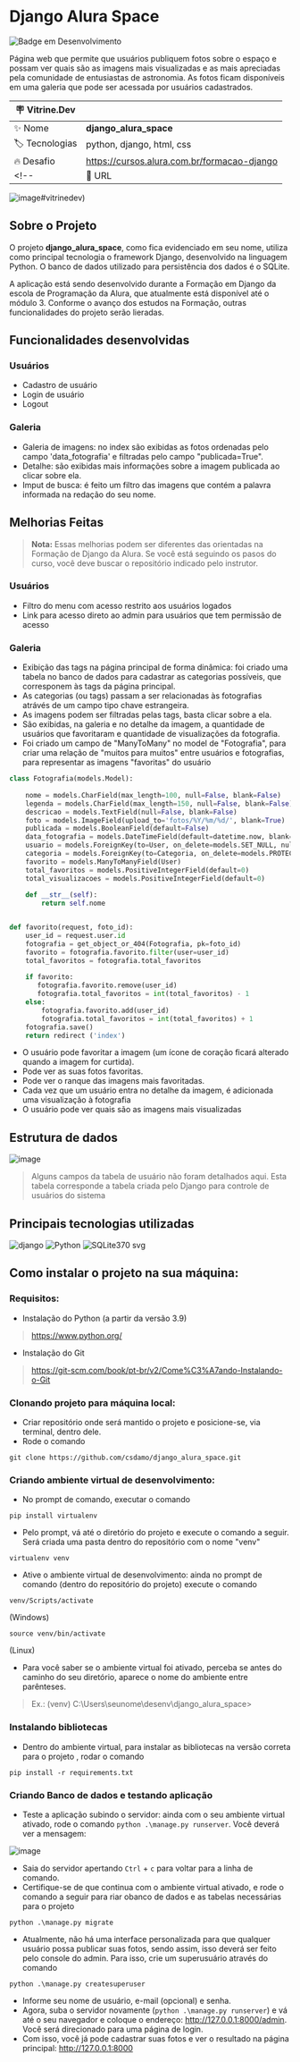 # Django Alura Space
![Badge em Desenvolvimento](http://img.shields.io/static/v1?label=status&message=em%20desenvolvimento&color=GREEN&style=flat)

Página web que permite que usuários publiquem fotos sobre o espaço e possam ver quais são as imagens mais visualizadas e as mais apreciadas pela comunidade de entusiastas de astronomia. As fotos ficam disponíveis em uma galeria que pode ser acessada por usuários cadastrados.

| :placard: Vitrine.Dev |     |
| -------------  | --- |
| :sparkles: Nome        | **django_alura_space**
| :label: Tecnologias | python, django, html, css
| :fire: Desafio     | https://cursos.alura.com.br/formacao-django
<!-- | :rocket: URL         | https://url-deploy.com.br  -->

![image](https://user-images.githubusercontent.com/64370426/220473926-7cd43a1c-ad77-4a47-9da4-30b3c92509c7.png)#vitrinedev)


## Sobre o Projeto

O projeto **django_alura_space**, como fica evidenciado em seu nome, utiliza como principal tecnologia o framework Django, desenvolvido na linguagem Python. O banco de dados utilizado para persistência dos dados é o SQLite.

A aplicação está sendo desenvolvido durante a Formação em Django da escola de Programação da Alura, que atualmente está disponível até o módulo 3. Conforme o avanço dos estudos na Formação, outras funcionalidades do projeto serão lieradas.


## Funcionalidades desenvolvidas
### Usuários
* Cadastro de usuário
* Login de usuário
* Logout


### Galeria
* Galeria de imagens: no index são exibidas as fotos ordenadas pelo campo 'data_fotografia' e filtradas pelo campo "publicada=True".
* Detalhe: são exibidas mais informações sobre a imagem publicada ao clicar sobre ela.
* Imput de busca: é feito um filtro das imagens que contém a palavra informada na redação do seu nome.

## Melhorias Feitas
>**Nota:** Essas melhorias podem ser diferentes das orientadas na Formação de Django da Alura. Se você está seguindo os pasos do curso, você deve buscar o repositório indicado pelo instrutor.

### Usuários
* Filtro do menu com acesso restrito aos usuários logados
* Link para acesso direto ao admin para usuários que tem permissão de acesso

### Galeria
* Exibição das tags na página principal de forma dinâmica: foi criado uma tabela no banco de dados para cadastrar as categorias possíveis, que corresponem às tags da página principal.
* As categorias (ou tags) passam a ser relacionadas às fotografias atrávés de um campo tipo chave estrangeira.
* As imagens podem ser filtradas pelas tags, basta clicar sobre a ela.
* São exibidas, na galeria e no detalhe da imagem, a quantidade de usuários que favoritaram e quantidade de visualizações da fotografia.
* Foi criado um campo de "ManyToMany" no model de "Fotografia", para criar uma relação de "muitos para muitos" entre usuários e fotografias, para representar as imagens "favoritas" do usuário

```python
class Fotografia(models.Model):
      
    nome = models.CharField(max_length=100, null=False, blank=False)
    legenda = models.CharField(max_length=150, null=False, blank=False)
    descricao = models.TextField(null=False, blank=False)
    foto = models.ImageField(upload_to='fotos/%Y/%m/%d/', blank=True)
    publicada = models.BooleanField(default=False)
    data_fotografia = models.DateTimeField(default=datetime.now, blank=True)
    usuario = models.ForeignKey(to=User, on_delete=models.SET_NULL, null=True, blank=False, related_name='user')
    categoria = models.ForeignKey(to=Categoria, on_delete=models.PROTECT, null=True, blank=True)   
    favorito = models.ManyToManyField(User)
    total_favoritos = models.PositiveIntegerField(default=0)
    total_visualizacoes = models.PositiveIntegerField(default=0)
        
    def __str__(self):
        return self.nome
```
```python

def favorito(request, foto_id):
    user_id = request.user.id
    fotografia = get_object_or_404(Fotografia, pk=foto_id)
    favorito = fotografia.favorito.filter(user=user_id)
    total_favoritos = fotografia.total_favoritos
    
    if favorito:
       fotografia.favorito.remove(user_id)
       fotografia.total_favoritos = int(total_favoritos) - 1
    else:
        fotografia.favorito.add(user_id)
        fotografia.total_favoritos = int(total_favoritos) + 1
    fotografia.save()
    return redirect ('index')

```

* O usuário pode favoritar a imagem (um ícone de coração ficará alterado quando a imagem for curtida).
* Pode ver as suas fotos favoritas.
* Pode ver o ranque das imagens mais favoritadas.
* Cada vez que um usuário entra no detalhe da imagem, é adicionada uma visualização à fotografia
* O usuário pode ver quais são as imagens mais visualizadas

## Estrutura de dados

![image](https://user-images.githubusercontent.com/64370426/220458310-8de78c90-865c-4b09-9c9d-37ec9eb84024.png)
> Alguns campos da tabela de usuário não foram detalhados aqui. Esta tabela corresponde a tabela criada pelo Django para controle de usuários do sistema


## Principais tecnologias utilizadas
![django](https://user-images.githubusercontent.com/64370426/220480498-fc7293ed-912d-4cbd-82cf-14b621b883c9.png)   ![Python](https://user-images.githubusercontent.com/64370426/220479830-4eadb646-5a5f-4e98-822f-f08531868fcf.png)   ![SQLite370 svg](https://user-images.githubusercontent.com/64370426/220480506-74805175-d11a-4166-b0c8-262d56b7c65d.png)






## Como instalar o projeto na sua máquina:

### Requisitos:
* Instalação do Python (a partir da versão 3.9)
> https://www.python.org/

* Instalação do Git
> https://git-scm.com/book/pt-br/v2/Come%C3%A7ando-Instalando-o-Git


### Clonando projeto para máquina local:

* Criar repositório onde será mantido o projeto e posicione-se, via terminal, dentro dele. 
* Rode o comando
```
git clone https://github.com/csdamo/django_alura_space.git
```

### Criando ambiente virtual de desenvolvimento:

* No prompt de comando, executar o comando
```
pip install virtualenv
```

* Pelo prompt, vá até o diretório do projeto e execute o comando a seguir. Será criada uma pasta dentro do repositório com o nome "venv"
```
virtualenv venv
``` 
* Ative o ambiente virtual de desenvolvimento: ainda no prompt de comando (dentro do repositório do projeto) execute o comando
```
venv/Scripts/activate 
```
(Windows) 
```
source venv/bin/activate
```
(Linux) 

* Para você saber se o ambiente virtual foi ativado, perceba se antes do caminho do seu diretório, aparece o nome do ambiente entre parênteses. 
> Ex.: (venv) C:\Users\seunome\desenv\django_alura_space>


### Instalando bibliotecas

* Dentro do ambiente virtual, para instalar as bibliotecas na versão correta para o projeto , rodar o comando
```
pip install -r requirements.txt
```


### Criando Banco de dados e testando aplicação
* Teste a aplicação subindo o servidor: ainda com o seu ambiente virtual ativado, rode o comando ```python .\manage.py runserver```. Você deverá ver a mensagem:

![image](https://user-images.githubusercontent.com/64370426/220436468-d19f26a5-378a-4256-830e-42903878e22b.png)
* Saia do servidor apertando ```Ctrl``` + ```c``` para voltar para a linha de comando.
* Certifique-se de que continua com o ambiente virtual ativado, e rode o comando a seguir para riar obanco de dados e as tabelas necessárias para o projeto
```
python .\manage.py migrate
```

* Atualmente, não há uma interface personalizada para que qualquer usuário possa publicar suas fotos, sendo assim, isso deverá ser feito pelo console do admin. Para isso, crie um superusuário através do comando 
```
python .\manage.py createsuperuser
```
* Informe seu nome de usuário, e-mail (opcional) e senha.
* Agora, suba o servidor novamente (```python .\manage.py runserver```) e vá até o seu navegador e coloque o endereço: http://127.0.0.1:8000/admin. Você será direcionado para uma página de login.
* Com isso, você já pode cadastrar suas fotos e ver o resultado na página principal: http://127.0.0.1:8000

